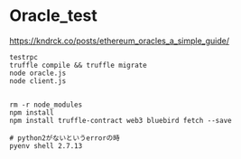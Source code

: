 # Oracle_test
https://kndrck.co/posts/ethereum_oracles_a_simple_guide/

```
testrpc
truffle compile && truffle migrate
node oracle.js
node client.js


rm -r node_modules
npm install
npm install truffle-contract web3 bluebird fetch --save

# python2がないというerrorの時
pyenv shell 2.7.13
```
